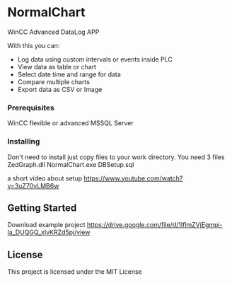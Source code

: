 # NormalChart

WinCC Advanced DataLog APP

With this you can:
- Log data using custom intervals or events inside PLC
- View data as table or chart
- Select date time and range for data
- Compare multiple charts
- Export data as CSV or Image

### Prerequisites

WinCC flexible or advanced
MSSQL Server


### Installing

Don't need to install just copy files to your work directory. You need 3 files
ZedGraph.dll
NormalChart.exe
DBSetup.sql

a short video about setup
https://www.youtube.com/watch?v=3uZ70vLMB6w


## Getting Started

Download example project
https://drive.google.com/file/d/1IflmZVjEgmpi-la_DUQGQ_xlvKRZd5pj/view



## License

This project is licensed under the MIT License 

